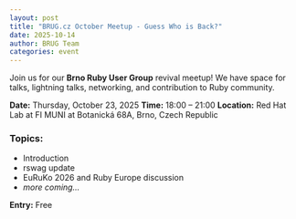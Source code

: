 ```yaml
---
layout: post
title: "BRUG.cz October Meetup - Guess Who is Back?"
date: 2025-10-14
author: BRUG Team
categories: event
---
```


Join us for our **Brno Ruby User Group** revival meetup!
We have space for talks, lightning talks, networking, and contribution to Ruby community.

**Date:** Thursday, October 23, 2025
**Time:** 18:00 – 21:00
**Location:** Red Hat Lab at FI MUNI at Botanická 68A, Brno, Czech Republic

### Topics:
- Introduction
- rswag update
- EuRuKo 2026 and Ruby Europe discussion
- _more coming..._

**Entry:** Free
